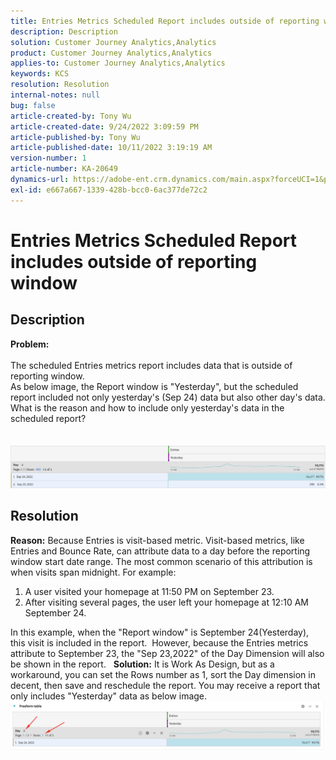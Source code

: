 ```yaml
---
title: Entries Metrics Scheduled Report includes outside of reporting window
description: Description
solution: Customer Journey Analytics,Analytics
product: Customer Journey Analytics,Analytics
applies-to: Customer Journey Analytics,Analytics
keywords: KCS
resolution: Resolution
internal-notes: null
bug: false
article-created-by: Tony Wu
article-created-date: 9/24/2022 3:09:59 PM
article-published-by: Tony Wu
article-published-date: 10/11/2022 3:19:19 AM
version-number: 1
article-number: KA-20649
dynamics-url: https://adobe-ent.crm.dynamics.com/main.aspx?forceUCI=1&pagetype=entityrecord&etn=knowledgearticle&id=0d31ceec-1a3c-ed11-9db1-0022480869de
exl-id: e667a667-1339-428b-bcc0-6ac377de72c2
---
```

# Entries Metrics Scheduled Report includes outside of reporting window

## Description

<b>Problem:
<br> </b>
<br>The scheduled Entries metrics report includes data that is outside of reporting window.
<br>As below image, the Report window is "Yesterday", but the scheduled report included not only yesterday's (Sep 24) data but also other day's data.
<br>What is the reason and how to include only yesterday's data in the scheduled report?
<br> 
<br> 
<br>![](assets/___22f102a4-1b3c-ed11-9db1-0022480869de___.png)

## Resolution


<b>Reason:</b>
Because Entries is visit-based metric.
Visit-based metrics, like Entries and Bounce Rate, can attribute data to a day before the reporting window start date range. The most common scenario of this attribution is when visits span midnight. For example:

1. A user visited your homepage at 11:50 PM on September 23.
2. After visiting several pages, the user left your homepage at 12:10 AM September 24.


In this example, when the "Report window" is September 24(Yesterday), this visit is included in the report. 
However, because the Entries metrics attribute to September 23, the "Sep 23,2022" of the Day Dimension will also be shown in the report.
 
<b>Solution:</b>
It is Work As Design, but as a workaround, you can set the Rows number as 1, sort the Day dimension in decent, then save and reschedule the report. You may receive a report that only includes "Yesterday" data as below image.
 
![](assets/0905936a-1b3c-ed11-9db1-0022480869de.png)
